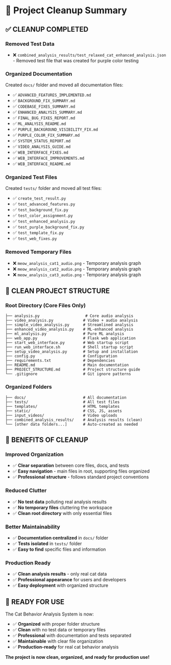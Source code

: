 # 🧹 Project Cleanup Summary

## ✅ CLEANUP COMPLETED

### **Removed Test Data**

- ❌ `combined_analysis_results/test_relaxed_cat_enhanced_analysis.json` - Removed test file that was created for purple color testing

### **Organized Documentation**

Created `docs/` folder and moved all documentation files:

- ✅ `ADVANCED_FEATURES_IMPLEMENTED.md`
- ✅ `BACKGROUND_FIX_SUMMARY.md`
- ✅ `CODEBASE_FIXES_SUMMARY.md`
- ✅ `ENHANCED_ANALYSIS_SUMMARY.md`
- ✅ `FINAL_BUG_FIXES_REPORT.md`
- ✅ `ML_ANALYSIS_README.md`
- ✅ `PURPLE_BACKGROUND_VISIBILITY_FIX.md`
- ✅ `PURPLE_COLOR_FIX_SUMMARY.md`
- ✅ `SYSTEM_STATUS_REPORT.md`
- ✅ `VIDEO_ANALYSIS_GUIDE.md`
- ✅ `WEB_INTERFACE_FIXES.md`
- ✅ `WEB_INTERFACE_IMPROVEMENTS.md`
- ✅ `WEB_INTERFACE_README.md`

### **Organized Test Files**

Created `tests/` folder and moved all test files:

- ✅ `create_test_result.py`
- ✅ `test_advanced_features.py`
- ✅ `test_background_fix.py`
- ✅ `test_color_assignment.py`
- ✅ `test_enhanced_analysis.py`
- ✅ `test_purple_background_fix.py`
- ✅ `test_template_fix.py`
- ✅ `test_web_fixes.py`

### **Removed Temporary Files**

- ❌ `meow_analysis_cat1_audio.png` - Temporary analysis graph
- ❌ `meow_analysis_cat2_audio.png` - Temporary analysis graph
- ❌ `meow_analysis_cat3_audio.png` - Temporary analysis graph

## 📁 CLEAN PROJECT STRUCTURE

### **Root Directory (Core Files Only)**

```
├── analysis.py                    # Core audio analysis
├── video_analysis.py             # Video + audio analysis
├── simple_video_analysis.py      # Streamlined analysis
├── enhanced_video_analysis.py    # ML-enhanced analysis
├── ml_analysis.py                # Pure ML analysis
├── web_app.py                    # Flask web application
├── start_web_interface.py        # Web startup script
├── run_web_interface.sh          # Shell startup script
├── setup_video_analysis.py       # Setup and installation
├── config.py                     # Configuration
├── requirements.txt              # Dependencies
├── README.md                     # Main documentation
├── PROJECT_STRUCTURE.md          # Project structure guide
└── .gitignore                    # Git ignore patterns
```

### **Organized Folders**

```
├── docs/                         # All documentation
├── tests/                        # All test files
├── templates/                    # HTML templates
├── static/                       # CSS, JS, assets
├── input_videos/                 # Video uploads
├── combined_analysis_results/    # Analysis results (clean)
└── [other data folders...]       # Auto-created as needed
```

## 🎯 BENEFITS OF CLEANUP

### **Improved Organization**

- ✅ **Clear separation** between core files, docs, and tests
- ✅ **Easy navigation** - main files in root, supporting files organized
- ✅ **Professional structure** - follows standard project conventions

### **Reduced Clutter**

- ✅ **No test data** polluting real analysis results
- ✅ **No temporary files** cluttering the workspace
- ✅ **Clean root directory** with only essential files

### **Better Maintainability**

- ✅ **Documentation centralized** in `docs/` folder
- ✅ **Tests isolated** in `tests/` folder
- ✅ **Easy to find** specific files and information

### **Production Ready**

- ✅ **Clean analysis results** - only real cat data
- ✅ **Professional appearance** for users and developers
- ✅ **Easy deployment** with organized structure

## 🚀 READY FOR USE

The Cat Behavior Analysis System is now:

- ✅ **Organized** with proper folder structure
- ✅ **Clean** with no test data or temporary files
- ✅ **Professional** with documentation and tests separated
- ✅ **Maintainable** with clear file organization
- ✅ **Production-ready** for real cat behavior analysis

**The project is now clean, organized, and ready for production use!**
